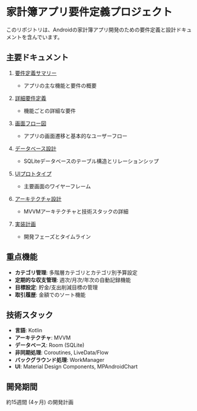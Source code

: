 # 家計簿アプリ要件定義プロジェクト

このリポジトリは、Androidの家計簿アプリ開発のための要件定義と設計ドキュメントを含んでいます。

## 主要ドキュメント

1. [要件定義サマリー](requirements_summary.md)
   - アプリの主な機能と要件の概要

2. [詳細要件定義](detailed_requirements.md)
   - 機能ごとの詳細な要件

3. [画面フロー図](screen_flow.md)
   - アプリの画面遷移と基本的なユーザーフロー

4. [データベース設計](database_design.md)
   - SQLiteデータベースのテーブル構造とリレーションシップ

5. [UIプロトタイプ](ui_prototypes.md)
   - 主要画面のワイヤーフレーム

6. [アーキテクチャ設計](architecture_design.md)
   - MVVMアーキテクチャと技術スタックの詳細

7. [実装計画](implementation_plan.md)
   - 開発フェーズとタイムライン

## 重点機能

- **カテゴリ管理**: 多階層カテゴリとカテゴリ別予算設定
- **定期的な収支管理**: 週次/月次/年次の自動記録機能
- **目標設定**: 貯金/支出削減目標の管理
- **取引履歴**: 金額でのソート機能

## 技術スタック

- **言語**: Kotlin
- **アーキテクチャ**: MVVM
- **データベース**: Room (SQLite)
- **非同期処理**: Coroutines, LiveData/Flow
- **バックグラウンド処理**: WorkManager
- **UI**: Material Design Components, MPAndroidChart

## 開発期間

約15週間 (4ヶ月) の開発計画